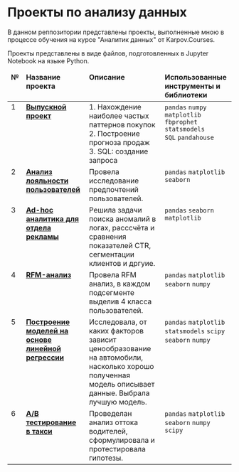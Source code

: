 # Проекты по анализу данных
В данном реппозитории представлены проекты, выполненные мною в процессе обучения на курсе "Аналитик данных" от Karpov.Courses.

Проекты представлены в виде файлов, подготовленных в Jupyter Notebook на языке Python.

<table>
 <thead valign="top">
    <tr>
       <td><b>№</b></td>
       <td><b>Название проекта</b></td>
       <td><b>Описание</b></td> 
       <td><b>Использованные инструменты и библиотеки</b></td> 
   </tr> 
</thead>
<tbody  valign="top">
    <tr>
       <td>1</td>
       <td>
          <b>
             <a href="https://github.com/vkoreneva/portfolio/blob/main/1_final_work.ipynb">
             Выпускной проект </a>
          </b>
     </td>
     <td>
     	1. Нахождение наиболее частых паттернов покупок<br>
		2. Построение прогноза продаж<br>
		3. SQL: создание запроса
    </td>
    <td>
        <code>pandas</code>
        <code>numpy</code><br/>
        <code>matplotlib</code><br/>
        <code>fbprophet</code><br/>
		<code>statsmodels</code><br/>
        <code>SQL</code>
        <code>pandahouse</code>
    </td>
</tr>


<tr>
   <td>2</td>  
   <td>
      <b>
         <a href="https://github.com/vkoreneva/portfolio/blob/main/2_loyalty_brands.ipynb">
         Анализ лояльности пользователей</a>
     </b>
 </td>
 <td>
    Провела исследование предпочтений пользователей.
</td>
<td>
    <code>pandas</code>
    <code>matplotlib</code><br>
    <code>seaborn</code><br>
    
</td>
</tr>

	
<tr>
   <td>3</td>
   <td>
      <b>
         <a href="https://github.com/vkoreneva/portfolio/blob/main/3_advertising_analytics.ipynb">
         Ad-hoc аналитика для отдела рекламы</a>
     </b>
 </td>
 <td>
    Решила задачи поиска аномалий в логах, расссчёта и сравнения показателей CTR, сегментации клиентов и дргуие.
</td>
<td>
        <code>pandas</code>
		<code>seaborn</code><br>
        <code>matplotlib</code><br>
        
        
</td>
</tr>

	
<tr>
   <td>4</td>
   <td>
      <b>
         <a href="https://github.com/vkoreneva/portfolio/blob/main/4_RFM.ipynb">
         RFM-анализ</a>
     </b>
 </td>
 <td>
    Провела RFM анализ, в каждом подсегменте выделив 4 класса пользователей.
</td>
<td>
        <code>pandas</code>
        <code>matplotlib</code><br>
        <code>seaborn</code>
        <code>numpy</code>
</td>
</tr>

	
<tr>
   <td>5</td>
   <td>
      <b>
         <a href="">
         Построение моделей на основе линейной регрессии</a>
     </b>
 </td>
 <td>
    Исследовала, от каких факторов зависит ценообразование на автомобили,
	насколько хорошо полученная модель описывает данные. 
	Выбрала лучшую модель.
</td>
<td>
        <code>pandas</code>
        <code>matplotlib</code><br>
        <code>statsmodels</code>
        <code>scipy</code><br>
        <code>seaborn</code>
        <code>numpy</code>
</td>
</tr>

	
<tr>
   <td>6</td>
   <td>
      <b>
         <a href="">
         A/B тестирование в такси</a>
     </b>
 </td>
 <td>
    Проведелан анализ оттока водителей, сформулировала и протестировала гипотезы.
</td>
<td>
        <code>pandas</code>
        <code>matplotlib</code><br>
        <code>seaborn</code>
        <code>numpy</code><br>
        <code>scipy</code>
</td>
</tr>

</tbody>
</table>
